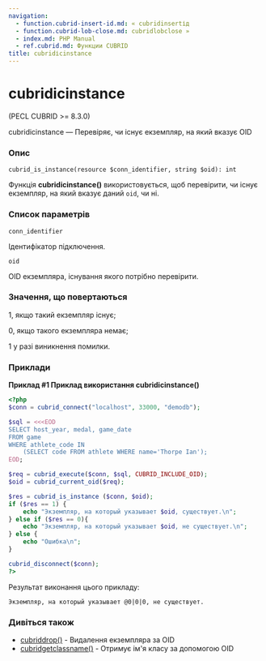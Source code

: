 ```yaml
---
navigation:
  - function.cubrid-insert-id.md: « cubridinsertід
  - function.cubrid-lob-close.md: cubridlobclose »
  - index.md: PHP Manual
  - ref.cubrid.md: Функции CUBRID
title: cubridісinstance
---
```

# cubridісinstance

(PECL CUBRID >= 8.3.0)

cubridісinstance — Перевіряє, чи існує екземпляр, на який вказує OID

### Опис

```methodsynopsis
cubrid_is_instance(resource $conn_identifier, string $oid): int
```

Функція **cubridісinstance()** використовується, щоб перевірити, чи існує екземпляр, на який вказує даний `oid`, чи ні.

### Список параметрів

`conn_identifier`

Ідентифікатор підключення.

`oid`

OID екземпляра, існування якого потрібно перевірити.

### Значення, що повертаються

1, якщо такий екземпляр існує;

0, якщо такого екземпляра немає;

1 у разі виникнення помилки.

### Приклади

**Приклад #1 Приклад використання **cubridісinstance()****

```php
<?php
$conn = cubrid_connect("localhost", 33000, "demodb");

$sql = <<<EOD
SELECT host_year, medal, game_date
FROM game
WHERE athlete_code IN
    (SELECT code FROM athlete WHERE name='Thorpe Ian');
EOD;

$req = cubrid_execute($conn, $sql, CUBRID_INCLUDE_OID);
$oid = cubrid_current_oid($req);

$res = cubrid_is_instance ($conn, $oid);
if ($res == 1) {
    echo "Экземпляр, на который указывает $oid, существует.\n";
} else if ($res == 0){
    echo "Экземпляр, на который указывает $oid, не существует.\n";
} else {
    echo "Ошибка\n";
}

cubrid_disconnect($conn);
?>
```

Результат виконання цього прикладу:

```
Экземпляр, на который указывает @0|0|0, не существует.
```

### Дивіться також

-   [cubriddrop()](function.cubrid-drop.md) - Видалення екземпляра за OID
-   [cubridgetclassname()](function.cubrid-get-class-name.md) - Отримує ім'я класу за допомогою OID
